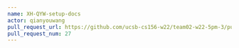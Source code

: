 ```yaml
---
name: XH-QYW-setup-docs
actor: qianyouwang
pull_request_url: https://github.com/ucsb-cs156-w22/team02-w22-5pm-3/pull/27
pull_request_num: 27
---
```

